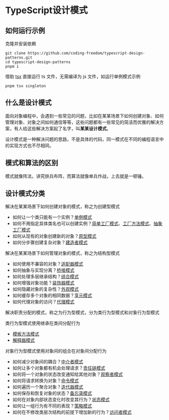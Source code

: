 # TypeScript设计模式

## 如何运行示例

克隆并安装依赖

```
git clone https://github.com/coding-freedom/typescript-design-patterns.git
cd typescript-design-patterns
pnpm i
```

借助 [tsx](https://github.com/esbuild-kit/tsx) 直接运行 ts 文件，无需编译为 js 文件，如运行单例模式示例

```
pnpm tsx singleton
```

## 什么是设计模式

面向对象编程中，会遇到一些常见的问题，比如在某某场景下如何创建对象、如何管理对象、对象之间如何通信等等，这些问题都有一些常见的简洁而优雅的解决方案，有人给这些解决方案起了名字，叫**某某设计模式**。

设计模式是一种解决问题的思路，不是具体的代码，同一模式在不同的编程语言中的实现方式也不尽相同。

## 模式和算法的区别

模式就像阵法，讲究排兵布阵，而算法就像单兵作战，上去就是一顿锤。

## 设计模式分类

解决在某某场景下如何创建对象的模式，称之为创建型模式

- 如何让一个类只能有一个实例？[单例模式](./singleton/)
- 如何不用指定具体类名也可以创建实例？[简单工厂模式](./simple-factory/)、[工厂方法模式](./factory-method/)、[抽象工厂模式](./abstract-factory/)
- 如何从现有的对象创建新的对象？[原型模式](./prototype/)
- 如何分步骤创建复杂对象？[建造者模式](./builder/)

解决在某某场景下如何管理对象的模式，称之为结构型模式

- 如何使用不兼容的对象？[适配器模式](./adapter/)
- 如何抽象与实现分离？[桥接模式](./bridge/)
- 如何处理多层继承结构？[组合模式](./composite/)
- 如何增强对象功能？[装饰器模式](./decorator/)
- 如何隐藏对象的复杂性？[外观模式](./facade/)
- 如何缓存多个对象的相同数据？[享元模式](./flyweight/)
- 如何代理对象的访问？[代理模式](./proxy/)

解决职责分配的模式，称之为行为型模式，分为类行为型模式和对象行为型模式

类行为型模式使用继承在类间分配行为

- [模板方法模式](./template-method/)
- [解释器模式](./interpreter/)

对象行为型模式使用对象间的组合在对象间分配行为

- 如何减少对象间的耦合？[中介者模式](./mediator/)
- 如何让多个对象都有机会处理请求？[责任链模式](./chain-of-responsibility/)
- 如何将一个对象的状态改变通知给其他对象？[观察者模式](./observer/)
- 如何将请求转换为对象？[命令模式](./command/)
- 如何遍历一个聚合对象？[迭代器模式](./iterator/)
- 如何保存和恢复对象的状态？[备忘录模式](./memento/)
- 如何在对象内部状态变化时改变其行为？[状态模式](./state/)
- 如何让一组行为有不同的表现？[策略模式](./strategy/)
- 如何在不修改类层次结构的前提下增加新的行为？[访问者模式](./visitor/)

